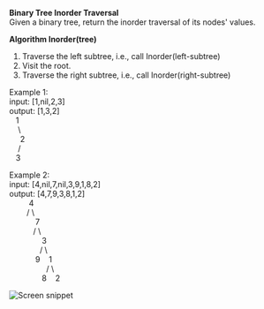 **Binary Tree Inorder Traversal**  
Given a binary tree, return the inorder traversal of its nodes' values.  
  
**Algorithm Inorder(tree)**
   1. Traverse the left subtree, i.e., call Inorder(left-subtree)
   2. Visit the root.
   3. Traverse the right subtree, i.e., call Inorder(right-subtree)  

Example 1:  
input: [1,nil,2,3]  
output: [1,3,2]  
&nbsp;&nbsp;&nbsp;1  
&nbsp;&nbsp;&nbsp;&nbsp;\  
&nbsp;&nbsp;&nbsp;&nbsp;&nbsp;2  
&nbsp;&nbsp;&nbsp;&nbsp;/  
&nbsp;&nbsp;&nbsp;3  
  
Example 2:  
input: [4,nil,7,nil,3,9,1,8,2]  
output: [4,7,9,3,8,1,2]   
&nbsp;&nbsp;&nbsp;&nbsp;&nbsp;&nbsp;&nbsp;&nbsp;&nbsp;4  
&nbsp;&nbsp;&nbsp;&nbsp;&nbsp;&nbsp;&nbsp;&nbsp;/&nbsp;\  
&nbsp;&nbsp;&nbsp;&nbsp;&nbsp;&nbsp;&nbsp;&nbsp;&nbsp;&nbsp;&nbsp;&nbsp;7  
&nbsp;&nbsp;&nbsp;&nbsp;&nbsp;&nbsp;&nbsp;&nbsp;&nbsp;&nbsp;&nbsp;/&nbsp;\  
&nbsp;&nbsp;&nbsp;&nbsp;&nbsp;&nbsp;&nbsp;&nbsp;&nbsp;&nbsp;&nbsp;&nbsp;&nbsp;&nbsp;&nbsp;3  
&nbsp;&nbsp;&nbsp;&nbsp;&nbsp;&nbsp;&nbsp;&nbsp;&nbsp;&nbsp;&nbsp;&nbsp;&nbsp;&nbsp;/&nbsp;\  
&nbsp;&nbsp;&nbsp;&nbsp;&nbsp;&nbsp;&nbsp;&nbsp;&nbsp;&nbsp;&nbsp;&nbsp;9&nbsp;&nbsp;&nbsp;&nbsp;1    
&nbsp;&nbsp;&nbsp;&nbsp;&nbsp;&nbsp;&nbsp;&nbsp;&nbsp;&nbsp;&nbsp;&nbsp;&nbsp;&nbsp;&nbsp;&nbsp;&nbsp;/&nbsp;\  
&nbsp;&nbsp;&nbsp;&nbsp;&nbsp;&nbsp;&nbsp;&nbsp;&nbsp;&nbsp;&nbsp;&nbsp;&nbsp;&nbsp;&nbsp;8&nbsp;&nbsp;&nbsp;&nbsp;2    
  
  
  
![Screen snippet](https://github.com/skomja00/Ruby-programming-sandbox/blob/master/TreesandGraphs/btreeinorder/btreeinorder.png)
